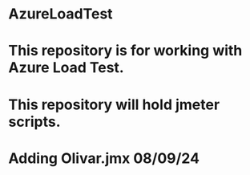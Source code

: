 # AzureLoadTest
# This repository is for working with Azure Load Test. 
# This repository will hold jmeter scripts.
# Adding Olivar.jmx 08/09/24
